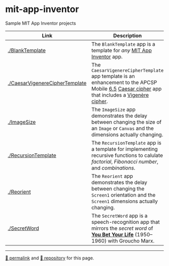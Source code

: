 # mit-app-inventor

Sample MIT App Inventor projects

| Link | Description |
|---|---|
| [./BlankTemplate](./BlankTemplate) | The `BlankTemplate` app is a template for *any* [MIT App Inventor](http://ai2.appinventor.mit.edu/) app. |
| [./CaesarVigenereCipherTemplate](./CaesarVigenereCipherTemplate) | The `CaesarVigenereCipherTemplate` app template is an enhancement to the APCSP Mobile [6.5](https://course.mobilecsp.org/mobilecsp/unit?unit=25&lesson=173) [Caesar cipher](https://en.wikipedia.org/wiki/Caesar_cipher) app that includes a [Vigenère cipher](https://en.wikipedia.org/wiki/Vigenère_cipher). |
| [./ImageSize](./ImageSize) | The `ImageSize` app demonstrates the delay between changing the size of an `Image` or `Canvas` and the dimensions actually changing. |
| [./RecursionTemplate](./RecursionTemplate) | The `RecursionTemplate` app is a template for implementing recursive functions to calulate *factorial*, *Fibonacci number*, and *combinations*. |
| [./Reorient](./Reorient) | The `Reorient` app demonstrates the delay between changing the `Screen1` orientation and the `Screen1` dimensions actually changing. |
| [./SecretWord](./SecretWord) | The `SecretWord` app is a speech-recognition app that mirrors the *secret word* of **[You Bet Your Life](https://en.wikipedia.org/wiki/You_Bet_Your_Life)** (1950&ndash;1960) with Groucho Marx. |

<hr>

[&#128279; permalink](https://psb-david-petty.github.io/mit-app-inventor/) and [&#128297; repository](https://github.com/psb-david-petty/mit-app-inventor/) for this page.
